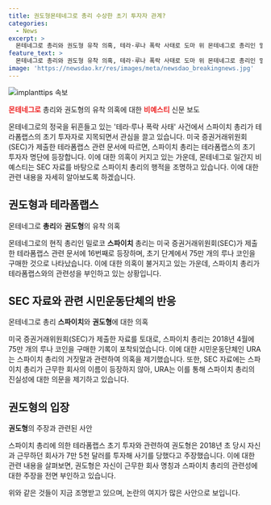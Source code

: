 ```yaml
---
title: 권도형몬테네그로 총리 수상한 초기 투자자 관계?
categories:
  - News
excerpt: >
  몬테네그로 총리와 권도형 유착 의혹, 테라·루나 폭락 사태로 도마 위 몬테네그로 총리인 밀로코 스파이치는 테라폼랩스의 초기 투자자로 의심되며, SEC 자료에 등장하는 것으로 확인돼 입장이 쏠리고 있다. 스파이치의 투자 및 관련 발언이 모순으로 드러나면서 사기 의혹이 도마 위에 올랐으며, URA 등 시민운동단체의 즉각적인 조사를 촉구하고 있다. 이에 대한 총리실의 입장은 논란이 되고 있으며, 권도형은 몬테네그로에서 여권 위조 혐의로 체포된 상태로 계속 현지에 머물고 있다. 
feature_text: >
  몬테네그로 총리와 권도형 유착 의혹, 테라·루나 폭락 사태로 도마 위 몬테네그로 총리인 밀로코 스파이치는 테라폼랩스의 초기 투자자로 의심되며, SEC 자료에 등장하는 것으로 확인돼 입장이 쏠리고 있다. 스파이치의 투자 및 관련 발언이 모순으로 드러나면서 사기 의혹이 도마 위에 올랐으며, URA 등 시민운동단체의 즉각적인 조사를 촉구하고 있다. 이에 대한 총리실의 입장은 논란이 되고 있으며, 권도형은 몬테네그로에서 여권 위조 혐의로 체포된 상태로 계속 현지에 머물고 있다. 
image: 'https://newsdao.kr/res/images/meta/newsdao_breakingnews.jpg'
---
```


<p><img src="https://newsdao.kr/res/images/meta/newsdao_breakingnews.jpg" alt="implanttips 속보" /></p>

<p><b><span style="color: #ee2323;">몬테네그로</span></b> 총리와 권도형의 유착 의혹에 대한 <b><span style="color: #ee2323;">비예스티</span></b> 신문 보도</p>

<p>몬테네그로의 정국을 뒤흔들고 있는 '테라·루나 폭락 사태' 사건에서 스파이치 총리가 테라폼랩스의 초기 투자자로 지목되면서 관심을 끌고 있습니다. 미국 증권거래위원회(SEC)가 제출한 테라폼랩스 관련 문서에 따르면, 스파이치 총리는 테라폼랩스의 초기 투자자 명단에 등장합니다. 이에 대한 의혹이 커지고 있는 가운데, 몬테네그로 일간지 비예스티는 SEC 자료를 바탕으로 스파이치 총리의 행적을 조명하고 있습니다. 이에 대한 관련 내용을 자세히 알아보도록 하겠습니다. </p>

<h2 data-ke-size="size26">권도형과 테라폼랩스</h2> 

<p>몬테네그로 <b>총리</b>와 <b>권도형</b>의 유착 의혹</p>

<p>몬테네그로의 현직 총리인 밀로코 <b>스파이치</b> 총리는 미국 증권거래위원회(SEC)가 제출한 테라폼랩스 관련 문서에 16번째로 등장하며, 초기 단계에서 75만 개의 루나 코인을 구매한 것으로 나타났습니다. 이에 대한 의혹이 불거지고 있는 가운데, 스파이치 총리가 테라폼랩스와의 관련성을 부인하고 있는 상황입니다.</p>

<h2 data-ke-size="size26">SEC 자료와 관련 시민운동단체의 반응</h2>

<p>몬테네그로 총리 <b>스파이치</b>와 <b>권도형</b>에 대한 의혹</p>

<p>미국 증권거래위원회(SEC)가 제출한 자료를 토대로, 스파이치 총리는 2018년 4월에 75만 개의 루나 코인을 구매한 기록이 포착되었습니다. 이에 대한 시민운동단체인 URA는 스파이치 총리의 거짓말과 관련하여 의혹을 제기했습니다. 또한, SEC 자료에는 스파이치 총리가 근무한 회사의 이름이 등장하지 않아, URA는 이를 통해 스파이치 총리의 진실성에 대한 의문을 제기하고 있습니다.</p>

<h2 data-ke-size="size26">권도형의 입장</h2>

<p><b>권도형</b>의 주장과 관련된 사안</p>

<p>스파이치 총리에 의한 테라폼랩스 초기 투자와 관련하여 권도형은 2018년 초 당시 자신과 근무하던 회사가 7만 5천 달러를 투자해 사기를 당했다고 주장했습니다. 이에 대한 관련 내용을 살펴보면, 권도형은 자신이 근무한 회사 명칭과 스파이치 총리의 관련성에 대한 주장을 전면 부인하고 있습니다.</p>

<p>위와 같은 것들이 지금 조명받고 있으며, 논란의 여지가 많은 사안으로 보입니다.</p>

